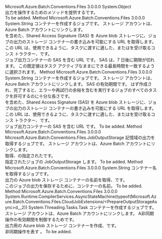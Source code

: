 <Type Name="CloudJobExtensions" FullName="Microsoft.Azure.Batch.Conventions.Files.CloudJobExtensions">
  <TypeSignature Language="C#" Value="public static class CloudJobExtensions" />
  <TypeSignature Language="ILAsm" Value=".class public auto ansi abstract sealed beforefieldinit CloudJobExtensions extends System.Object" />
  <TypeSignature Language="DocId" Value="T:Microsoft.Azure.Batch.Conventions.Files.CloudJobExtensions" />
  <TypeSignature Language="VB.NET" Value="Public Module CloudJobExtensions" />
  <TypeSignature Language="F#" Value="type CloudJobExtensions = class" />
  <AssemblyInfo>
    <AssemblyName>Microsoft.Azure.Batch.Conventions.Files</AssemblyName>
    <AssemblyVersion>3.0.0.0</AssemblyVersion>
  </AssemblyInfo>
  <Base>
    <BaseTypeName>System.Object</BaseTypeName>
  </Base>
  <Interfaces />
  <Docs>
    <summary>
            出力を操作するためのメソッドを提供する<see cref="T:Microsoft.Azure.Batch.CloudJob" />です。
            </summary>
    <remarks>To be added.</remarks>
  </Docs>
  <Members>
    <Member MemberName="GetOutputStorageContainerUrl">
      <MemberSignature Language="C#" Value="public static string GetOutputStorageContainerUrl (this Microsoft.Azure.Batch.CloudJob job, Microsoft.WindowsAzure.Storage.CloudStorageAccount storageAccount);" />
      <MemberSignature Language="ILAsm" Value=".method public static hidebysig string GetOutputStorageContainerUrl(class Microsoft.Azure.Batch.CloudJob job, class Microsoft.WindowsAzure.Storage.CloudStorageAccount storageAccount) cil managed" />
      <MemberSignature Language="DocId" Value="M:Microsoft.Azure.Batch.Conventions.Files.CloudJobExtensions.GetOutputStorageContainerUrl(Microsoft.Azure.Batch.CloudJob,Microsoft.WindowsAzure.Storage.CloudStorageAccount)" />
      <MemberSignature Language="VB.NET" Value="&lt;Extension()&gt;&#xA;Public Function GetOutputStorageContainerUrl (job As CloudJob, storageAccount As CloudStorageAccount) As String" />
      <MemberSignature Language="F#" Value="static member GetOutputStorageContainerUrl : Microsoft.Azure.Batch.CloudJob * Microsoft.WindowsAzure.Storage.CloudStorageAccount -&gt; string" Usage="Microsoft.Azure.Batch.Conventions.Files.CloudJobExtensions.GetOutputStorageContainerUrl (job, storageAccount)" />
      <MemberType>Method</MemberType>
      <AssemblyInfo>
        <AssemblyName>Microsoft.Azure.Batch.Conventions.Files</AssemblyName>
        <AssemblyVersion>3.0.0.0</AssemblyVersion>
      </AssemblyInfo>
      <ReturnValue>
        <ReturnType>System.String</ReturnType>
      </ReturnValue>
      <Parameters>
        <Parameter Name="job" Type="Microsoft.Azure.Batch.CloudJob" RefType="this" />
        <Parameter Name="storageAccount" Type="Microsoft.WindowsAzure.Storage.CloudStorageAccount" />
      </Parameters>
      <Docs>
        <param name="job">コンテナーを作成するジョブです。</param>
        <param name="storageAccount">ストレージ アカウントは、Azure Batch アカウントにリンクします。</param>
        <summary>
            を含めた、Shared Access Signature (SAS) を Azure blob ストレージに、ジョブの出力のストレージ コンテナーの書き込みを可能にする URL を取得します。 この URL は、使用できるように、タスクに渡すに適した、<see cref="M:Microsoft.Azure.Batch.Conventions.Files.JobOutputStorage.#ctor(System.Uri)" />または<see cref="M:Microsoft.Azure.Batch.Conventions.Files.TaskOutputStorage.#ctor(System.Uri,System.String)" />を受け取るコンス トラクター、<see cref="T:System.Uri" />です。
            </summary>
        <returns>ジョブ出力コンテナーの SAS を含む URL です。</returns>
        <remarks>SAS は、7 日後に期限が切れます。 この既定値はタスク アクティブなままにできる最長時間を一致するように選択されます。</remarks>
      </Docs>
    </Member>
    <Member MemberName="GetOutputStorageContainerUrl">
      <MemberSignature Language="C#" Value="public static string GetOutputStorageContainerUrl (this Microsoft.Azure.Batch.CloudJob job, Microsoft.WindowsAzure.Storage.CloudStorageAccount storageAccount, TimeSpan expiryTime);" />
      <MemberSignature Language="ILAsm" Value=".method public static hidebysig string GetOutputStorageContainerUrl(class Microsoft.Azure.Batch.CloudJob job, class Microsoft.WindowsAzure.Storage.CloudStorageAccount storageAccount, valuetype System.TimeSpan expiryTime) cil managed" />
      <MemberSignature Language="DocId" Value="M:Microsoft.Azure.Batch.Conventions.Files.CloudJobExtensions.GetOutputStorageContainerUrl(Microsoft.Azure.Batch.CloudJob,Microsoft.WindowsAzure.Storage.CloudStorageAccount,System.TimeSpan)" />
      <MemberSignature Language="VB.NET" Value="&lt;Extension()&gt;&#xA;Public Function GetOutputStorageContainerUrl (job As CloudJob, storageAccount As CloudStorageAccount, expiryTime As TimeSpan) As String" />
      <MemberSignature Language="F#" Value="static member GetOutputStorageContainerUrl : Microsoft.Azure.Batch.CloudJob * Microsoft.WindowsAzure.Storage.CloudStorageAccount * TimeSpan -&gt; string" Usage="Microsoft.Azure.Batch.Conventions.Files.CloudJobExtensions.GetOutputStorageContainerUrl (job, storageAccount, expiryTime)" />
      <MemberType>Method</MemberType>
      <AssemblyInfo>
        <AssemblyName>Microsoft.Azure.Batch.Conventions.Files</AssemblyName>
        <AssemblyVersion>3.0.0.0</AssemblyVersion>
      </AssemblyInfo>
      <ReturnValue>
        <ReturnType>System.String</ReturnType>
      </ReturnValue>
      <Parameters>
        <Parameter Name="job" Type="Microsoft.Azure.Batch.CloudJob" RefType="this" />
        <Parameter Name="storageAccount" Type="Microsoft.WindowsAzure.Storage.CloudStorageAccount" />
        <Parameter Name="expiryTime" Type="System.TimeSpan" />
      </Parameters>
      <Docs>
        <param name="job">コンテナーを作成するジョブです。</param>
        <param name="storageAccount">ストレージ アカウントは、Azure Batch アカウントにリンクします。</param>
        <param name="expiryTime">SAS の有効期間です。  はず作成され、完了すると、エラーや再試行の余裕を含むを実行するジョブのすべてのタスクを許可するのに十分な長さです。</param>
        <summary>
            を含めた、Shared Access Signature (SAS) を Azure blob ストレージに、ジョブの出力のストレージ コンテナーの書き込みを可能にする URL を取得します。 この URL は、使用できるように、タスクに渡すに適した、<see cref="M:Microsoft.Azure.Batch.Conventions.Files.JobOutputStorage.#ctor(System.Uri)" />または<see cref="M:Microsoft.Azure.Batch.Conventions.Files.TaskOutputStorage.#ctor(System.Uri,System.String)" />を受け取るコンス トラクター、<see cref="T:System.Uri" />です。
            </summary>
        <returns>ジョブ出力コンテナーの SAS を含む URL です。</returns>
        <remarks>To be added.</remarks>
      </Docs>
    </Member>
    <Member MemberName="OutputStorage">
      <MemberSignature Language="C#" Value="public static Microsoft.Azure.Batch.Conventions.Files.JobOutputStorage OutputStorage (this Microsoft.Azure.Batch.CloudJob job, Microsoft.WindowsAzure.Storage.CloudStorageAccount storageAccount);" />
      <MemberSignature Language="ILAsm" Value=".method public static hidebysig class Microsoft.Azure.Batch.Conventions.Files.JobOutputStorage OutputStorage(class Microsoft.Azure.Batch.CloudJob job, class Microsoft.WindowsAzure.Storage.CloudStorageAccount storageAccount) cil managed" />
      <MemberSignature Language="DocId" Value="M:Microsoft.Azure.Batch.Conventions.Files.CloudJobExtensions.OutputStorage(Microsoft.Azure.Batch.CloudJob,Microsoft.WindowsAzure.Storage.CloudStorageAccount)" />
      <MemberSignature Language="VB.NET" Value="&lt;Extension()&gt;&#xA;Public Function OutputStorage (job As CloudJob, storageAccount As CloudStorageAccount) As JobOutputStorage" />
      <MemberSignature Language="F#" Value="static member OutputStorage : Microsoft.Azure.Batch.CloudJob * Microsoft.WindowsAzure.Storage.CloudStorageAccount -&gt; Microsoft.Azure.Batch.Conventions.Files.JobOutputStorage" Usage="Microsoft.Azure.Batch.Conventions.Files.CloudJobExtensions.OutputStorage (job, storageAccount)" />
      <MemberType>Method</MemberType>
      <AssemblyInfo>
        <AssemblyName>Microsoft.Azure.Batch.Conventions.Files</AssemblyName>
        <AssemblyVersion>3.0.0.0</AssemblyVersion>
      </AssemblyInfo>
      <ReturnValue>
        <ReturnType>Microsoft.Azure.Batch.Conventions.Files.JobOutputStorage</ReturnType>
      </ReturnValue>
      <Parameters>
        <Parameter Name="job" Type="Microsoft.Azure.Batch.CloudJob" RefType="this" />
        <Parameter Name="storageAccount" Type="Microsoft.WindowsAzure.Storage.CloudStorageAccount" />
      </Parameters>
      <Docs>
        <param name="job">記憶域の出力を取得するジョブです。</param>
        <param name="storageAccount">ストレージ アカウントは、Azure Batch アカウントにリンクします。</param>
        <summary>
            取得、<see cref="T:Microsoft.Azure.Batch.Conventions.Files.JobOutputStorage" />の指定された<see cref="T:Microsoft.Azure.Batch.CloudJob" />です。
            </summary>
        <returns>指定されたジョブの JobOutputStorage します。</returns>
        <remarks>To be added.</remarks>
      </Docs>
    </Member>
    <Member MemberName="OutputStorageContainerName">
      <MemberSignature Language="C#" Value="public static string OutputStorageContainerName (this Microsoft.Azure.Batch.CloudJob job);" />
      <MemberSignature Language="ILAsm" Value=".method public static hidebysig string OutputStorageContainerName(class Microsoft.Azure.Batch.CloudJob job) cil managed" />
      <MemberSignature Language="DocId" Value="M:Microsoft.Azure.Batch.Conventions.Files.CloudJobExtensions.OutputStorageContainerName(Microsoft.Azure.Batch.CloudJob)" />
      <MemberSignature Language="VB.NET" Value="&lt;Extension()&gt;&#xA;Public Function OutputStorageContainerName (job As CloudJob) As String" />
      <MemberSignature Language="F#" Value="static member OutputStorageContainerName : Microsoft.Azure.Batch.CloudJob -&gt; string" Usage="Microsoft.Azure.Batch.Conventions.Files.CloudJobExtensions.OutputStorageContainerName job" />
      <MemberType>Method</MemberType>
      <AssemblyInfo>
        <AssemblyName>Microsoft.Azure.Batch.Conventions.Files</AssemblyName>
        <AssemblyVersion>3.0.0.0</AssemblyVersion>
      </AssemblyInfo>
      <ReturnValue>
        <ReturnType>System.String</ReturnType>
      </ReturnValue>
      <Parameters>
        <Parameter Name="job" Type="Microsoft.Azure.Batch.CloudJob" RefType="this" />
      </Parameters>
      <Docs>
        <param name="job">コンテナー名を取得するジョブです。</param>
        <summary>
            出力の Azure blob ストレージ コンテナーの名前を取得、<see cref="T:Microsoft.Azure.Batch.CloudJob" />です。
            </summary>
        <returns>このジョブの出力を保存するために、コンテナーの名前。</returns>
        <remarks>To be added.</remarks>
      </Docs>
    </Member>
    <Member MemberName="PrepareOutputStorageAsync">
      <MemberSignature Language="C#" Value="public static System.Threading.Tasks.Task PrepareOutputStorageAsync (this Microsoft.Azure.Batch.CloudJob job, Microsoft.WindowsAzure.Storage.CloudStorageAccount storageAccount, System.Threading.CancellationToken cancellationToken = null);" />
      <MemberSignature Language="ILAsm" Value=".method public static hidebysig class System.Threading.Tasks.Task PrepareOutputStorageAsync(class Microsoft.Azure.Batch.CloudJob job, class Microsoft.WindowsAzure.Storage.CloudStorageAccount storageAccount, valuetype System.Threading.CancellationToken cancellationToken) cil managed" />
      <MemberSignature Language="DocId" Value="M:Microsoft.Azure.Batch.Conventions.Files.CloudJobExtensions.PrepareOutputStorageAsync(Microsoft.Azure.Batch.CloudJob,Microsoft.WindowsAzure.Storage.CloudStorageAccount,System.Threading.CancellationToken)" />
      <MemberSignature Language="F#" Value="static member PrepareOutputStorageAsync : Microsoft.Azure.Batch.CloudJob * Microsoft.WindowsAzure.Storage.CloudStorageAccount * System.Threading.CancellationToken -&gt; System.Threading.Tasks.Task" Usage="Microsoft.Azure.Batch.Conventions.Files.CloudJobExtensions.PrepareOutputStorageAsync (job, storageAccount, cancellationToken)" />
      <MemberType>Method</MemberType>
      <AssemblyInfo>
        <AssemblyName>Microsoft.Azure.Batch.Conventions.Files</AssemblyName>
        <AssemblyVersion>3.0.0.0</AssemblyVersion>
      </AssemblyInfo>
      <Attributes>
        <Attribute>
          <AttributeName>System.Runtime.CompilerServices.AsyncStateMachine(typeof(Microsoft.Azure.Batch.Conventions.Files.CloudJobExtensions/&lt;PrepareOutputStorageAsync&gt;d__2))</AttributeName>
        </Attribute>
      </Attributes>
      <ReturnValue>
        <ReturnType>System.Threading.Tasks.Task</ReturnType>
      </ReturnValue>
      <Parameters>
        <Parameter Name="job" Type="Microsoft.Azure.Batch.CloudJob" RefType="this" />
        <Parameter Name="storageAccount" Type="Microsoft.WindowsAzure.Storage.CloudStorageAccount" />
        <Parameter Name="cancellationToken" Type="System.Threading.CancellationToken" />
      </Parameters>
      <Docs>
        <param name="job">コンテナーを作成するジョブです。</param>
        <param name="storageAccount">ストレージ アカウントは、Azure Batch アカウントにリンクします。</param>
        <param name="cancellationToken">A<see cref="T:System.Threading.CancellationToken" />非同期操作の有効期間を制御するためです。</param>
        <summary>
            出力用の Azure blob ストレージ コンテナーを作成、<see cref="T:Microsoft.Azure.Batch.CloudJob" />です。
            </summary>
        <returns>非同期操作を表す <see cref="T:System.Threading.Tasks.Task" />。</returns>
        <remarks>To be added.</remarks>
      </Docs>
    </Member>
  </Members>
</Type>